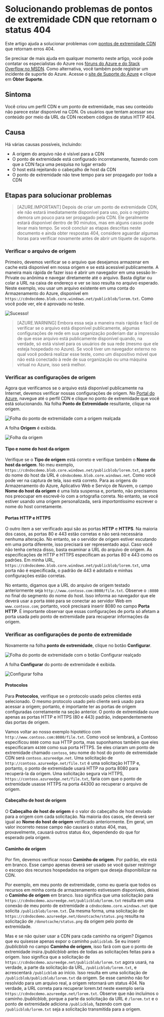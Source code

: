 <properties
	pageTitle="CDN - Solucionando problemas de pontos de extremidade CDN que retornam o status 404"
	description="Solucionar códigos de resposta 404 com pontos de extremidade CDN."
	services="cdn"
	documentationCenter=".NET"
	authors="camsoper"
	manager="erikre"
	editor=""/>

<tags
	ms.service="cdn"
	ms.workload="tbd"
	ms.tgt_pltfrm="na"
	ms.devlang="na"
	ms.topic="article"
	ms.date="04/28/2016" 
	ms.author="casoper"/>
    
# Solucionando problemas de pontos de extremidade CDN que retornam o status 404

Este artigo ajuda a solucionar problemas com [pontos de extremidade CDN](cdn-create-new-endpoint.md) que retornam erros 404.

Se precisar de mais ajuda em qualquer momento neste artigo, você pode contatar os especialistas do Azure nos [fóruns do Azure e do Stack Overflow no MSDN](https://azure.microsoft.com/support/forums/). Como alternativa, você também pode registrar um incidente de suporte do Azure. Acesse o [site de Suporte do Azure](https://azure.microsoft.com/support/options/) e clique em **Obter Suporte**.

## Sintoma

Você criou um perfil CDN e um ponto de extremidade, mas seu conteúdo não parece estar disponível na CDN. Os usuários que tentam acessar seu conteúdo por meio da URL da CDN recebem códigos de status HTTP 404.

## Causa

Há várias causas possíveis, incluindo:

- A origem do arquivo não é visível para a CDN
- O ponto de extremidade está configurado incorretamente, fazendo com que a CDN faça uma pesquisa no lugar errado
- O host está rejeitando o cabeçalho de host da CDN
- O ponto de extremidade não teve tempo para ser propagado por toda a CDN

## Etapas para solucionar problemas

> [AZURE.IMPORTANT] Depois de criar um ponto de extremidade CDN, ele não estará imediatamente disponível para uso, pois o registro demora um pouco para ser propagado pela CDN. Ele geralmente estará disponível dentro de 90 minutos, mas em alguns casos pode levar mais tempo. Se você concluir as etapas descritas neste documento e ainda obter respostas 404, considere aguardar algumas horas para verificar novamente antes de abrir um tíquete de suporte.

### Verificar o arquivo de origem

Primeiro, devemos verificar se o arquivo que desejamos armazenar em cache está disponível em nossa origem e se está acessível publicamente. A maneira mais rápida de fazer isso é abrir um navegador em uma sessão In-Private ou anônima e navegar diretamente até o arquivo. Basta digitar ou colar a URL na caixa de endereço e ver se isso resulta no arquivo esperado. Neste exemplo, vou usar um arquivo existente em uma conta do Armazenamento do Azure, disponível em `https://cdndocdemo.blob.core.windows.net/publicblob/lorem.txt`. Como você pode ver, ele é aprovado no teste.

![Sucesso!](./media/cdn-troubleshoot-endpoint/cdn-origin-file.png)

> [AZURE.WARNING] Embora essa seja a maneira mais rápida e fácil de verificar se o arquivo está disponível publicamente, algumas configurações de rede em sua organização poderiam dar a impressão de que esse arquivo está publicamente disponível quando, na verdade, só está visível para os usuários de sua rede (mesmo que ele esteja hospedado no Azure). Se você tiver um navegador externo no qual você poderá realizar esse teste, como um dispositivo móvel que não está conectado à rede de sua organização ou uma máquina virtual no Azure, isso será melhor.

### Verificar as configurações de origem

Agora que verificamos se o arquivo está disponível publicamente na Internet, devemos verificar nossas configurações de origem. No [Portal do Azure](https://portal.azure.com), navegue até o perfil CDN e clique no ponto de extremidade que você está solucionando. Na folha **Ponto de Extremidade** resultante, clique na origem.

![Folha do ponto de extremidade com a origem realçada](./media/cdn-troubleshoot-endpoint/cdn-endpoint.png)

A folha **Origem** é exibida.

![Folha da origem](./media/cdn-troubleshoot-endpoint/cdn-origin-settings.png)

#### Tipo e nome do host da origem

Verifique se o **Tipo de origem** está correto e verifique também o **Nome do host da origem**. No meu exemplo, `https://cdndocdemo.blob.core.windows.net/publicblob/lorem.txt`, a parte do nome do host da URL é `cdndocdemo.blob.core.windows.net`. Como você pode ver na captura de tela, isso está correto. Para as origens do Armazenamento do Azure, Aplicativo Web e Serviço de Nuvem, o campo **Nome do host da origem** é uma lista suspensa e, portanto, não precisamos nos preocupar em escrevê-lo com a ortografia correta. No entanto, se você estiver usando uma origem personalizada, será *importantíssimo* escrever o nome do host corretamente.

#### Portas HTTP e HTTPS

O outro item a ser verificado aqui são as portas **HTTP** e **HTTPS**. Na maioria dos casos, as portas 80 e 443 estão corretas e não será necessária nenhuma alteração. No entanto, se o servidor de origem estiver escutando em uma porta diferente, isso precisará ser representado aqui. Caso você não tenha certeza disso, basta examinar a URL do arquivo de origem. As especificações de HTTP e HTTPS especificam as portas 80 e 443 como os padrões. Em minha URL, `https://cdndocdemo.blob.core.windows.net/publicblob/lorem.txt`, uma porta não é especificada, o padrão de 443 é adotado e minhas configurações estão corretas.

No entanto, digamos que a URL do arquivo de origem testado anteriormente seja `http://www.contoso.com:8080/file.txt`. Observe o `:8080` no final do segmento do nome do host. Isso informa ao navegador que ele deverá usar a porta `8080` para se conectar ao servidor Web em `www.contoso.com`; portanto, você precisará inserir 8080 no campo **Porta HTTP**. É importante observar que essas configurações de porta só afetam a porta usada pelo ponto de extremidade para recuperar informações da origem.
  
### Verificar as configurações de ponto de extremidade

Novamente na folha **ponto de extremidade**, clique no botão **Configurar**.

![Folha do ponto de extremidade com o botão Configurar realçado](./media/cdn-troubleshoot-endpoint/cdn-endpoint-configure-button.png)

A folha **Configurar** do ponto de extremidade é exibida.

![Configurar folha](./media/cdn-troubleshoot-endpoint/cdn-configure.png)

#### Protocolos

Para **Protocolos**, verifique se o protocolo usado pelos clientes está selecionado. O mesmo protocolo usado pelo cliente será usado para acessar a origem; portanto, é importante ter as portas de origem configuradas corretamente na seção anterior. O ponto de extremidade ouve apenas as portas HTTP e HTTPS (80 e 443) padrão, independentemente das portas de origem.

Vamos voltar ao nosso exemplo hipotético com `http://www.contoso.com:8080/file.txt`. Como você se lembrará, a Contoso especificou `8080` como sua HTTP porta, mas suponhamos também que eles especificaram `44300` como sua porta HTTPS. Se eles criaram um ponto de extremidade chamado `contoso`, seu nome do host do ponto de extremidade CDN será `contoso.azureedge.net`. Uma solicitação de `http://contoso.azureedge.net/file.txt` é uma solicitação HTTP e, portanto, o ponto de extremidade usará HTTP na porta 8080 para recuperá-la da origem. Uma solicitação segura via HTTPS, `https://contoso.azureedge.net/file.txt`, faria com que o ponto de extremidade usasse HTTPS na porta 44300 ao recuperar o arquivo de origem.

#### Cabeçalho de host de origem

O **Cabeçalho de host de origem** é o valor do cabeçalho de host enviado para a origem com cada solicitação. Na maioria dos casos, ele deverá ser igual ao **Nome do host de origem** verificado anteriormente. Em geral, um valor incorreto nesse campo não causará o status 404, mas, provavelmente, causará outros status 4xx, dependendo do que for esperado pela origem.

#### Caminho de origem

Por fim, devemos verificar nosso **Caminho de origem**. Por padrão, ele está em branco. Esse campo apenas deverá ser usado se você quiser restringir o escopo dos recursos hospedados na origem que deseja disponibilizar na CDN.

Por exemplo, em meu ponto de extremidade, como eu queria que todos os recursos em minha conta de armazenamento estivessem disponíveis, deixei o **Caminho de origem** em branco. Isso significa que uma solicitação para `https://cdndocdemo.azureedge.net/publicblob/lorem.txt` resulta em uma conexão de meu ponto de extremidade a `cdndocdemo.core.windows.net` que solicita `/publicblob/lorem.txt`. Da mesma forma, uma solicitação de `https://cdndocdemo.azureedge.net/donotcache/status.png` resulta na solicitação de `/donotcache/status.png` da origem pelo ponto de extremidade.

Mas e se não quiser usar a CDN para cada caminho na origem? Digamos que eu quisesse apenas expor o caminho `publicblob`. Se eu inserir */publicblob* no campo **Caminho de origem**, isso fará com que o ponto de extremidade insira */publicblob* antes de todas as solicitações feitas para a origem. Isso significa que a solicitação de `https://cdndocdemo.azureedge.net/publicblob/lorem.txt` agora usará, na verdade, a parte da solicitação da URL, `/publicblob/lorem.txt`, e acrescentará `/publicblob` ao início. Isso resulta em uma solicitação de `/publicblob/publicblob/lorem.txt` da origem. Se esse caminho não for resolvido para um arquivo real, a origem retornará um status 404. Na verdade, a URL correta para recuperar lorem.txt neste exemplo seria `https://cdndocdemo.azureedge.net/lorem.txt`. Observe que não incluímos o caminho */publicblob*, porque a parte da solicitação da URL é `/lorem.txt` e o ponto de extremidade adiciona `/publicblob`, fazendo com que `/publicblob/lorem.txt` seja a solicitação transmitida para a origem.

<!---HONumber=AcomDC_0504_2016-->